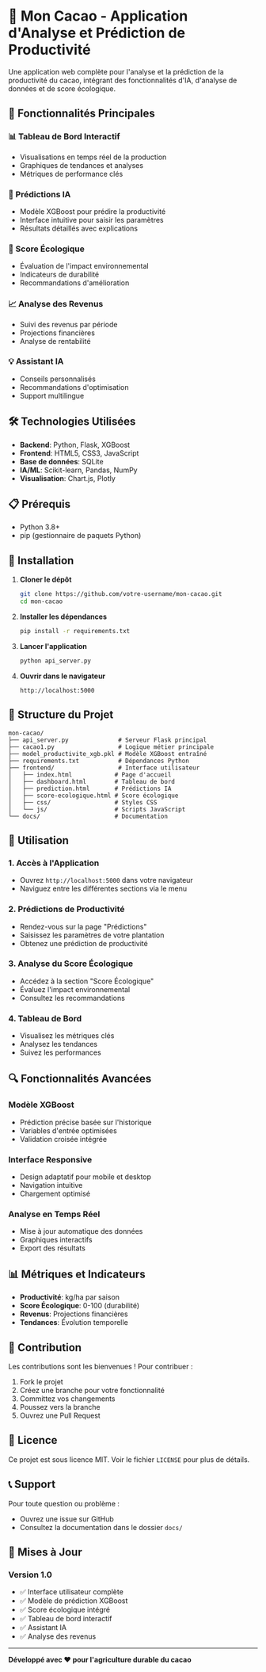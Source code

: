 # 🌱 Mon Cacao - Application d'Analyse et Prédiction de Productivité

Une application web complète pour l'analyse et la prédiction de la productivité du cacao, intégrant des fonctionnalités d'IA, d'analyse de données et de score écologique.

## 🚀 Fonctionnalités Principales

### 📊 Tableau de Bord Interactif
- Visualisations en temps réel de la production
- Graphiques de tendances et analyses
- Métriques de performance clés

### 🤖 Prédictions IA
- Modèle XGBoost pour prédire la productivité
- Interface intuitive pour saisir les paramètres
- Résultats détaillés avec explications

### 🌿 Score Écologique
- Évaluation de l'impact environnemental
- Indicateurs de durabilité
- Recommandations d'amélioration

### 📈 Analyse des Revenus
- Suivi des revenus par période
- Projections financières
- Analyse de rentabilité

### 💡 Assistant IA
- Conseils personnalisés
- Recommandations d'optimisation
- Support multilingue

## 🛠️ Technologies Utilisées

- **Backend**: Python, Flask, XGBoost
- **Frontend**: HTML5, CSS3, JavaScript
- **Base de données**: SQLite
- **IA/ML**: Scikit-learn, Pandas, NumPy
- **Visualisation**: Chart.js, Plotly

## 📋 Prérequis

- Python 3.8+
- pip (gestionnaire de paquets Python)

## 🔧 Installation

1. **Cloner le dépôt**
   ```bash
   git clone https://github.com/votre-username/mon-cacao.git
   cd mon-cacao
   ```

2. **Installer les dépendances**
   ```bash
   pip install -r requirements.txt
   ```

3. **Lancer l'application**
   ```bash
   python api_server.py
   ```

4. **Ouvrir dans le navigateur**
   ```
   http://localhost:5000
   ```

## 📁 Structure du Projet

```
mon-cacao/
├── api_server.py              # Serveur Flask principal
├── cacao1.py                  # Logique métier principale
├── model_productivite_xgb.pkl # Modèle XGBoost entraîné
├── requirements.txt           # Dépendances Python
├── frontend/                  # Interface utilisateur
│   ├── index.html            # Page d'accueil
│   ├── dashboard.html        # Tableau de bord
│   ├── prediction.html       # Prédictions IA
│   ├── score-ecologique.html # Score écologique
│   ├── css/                  # Styles CSS
│   └── js/                   # Scripts JavaScript
└── docs/                     # Documentation
```

## 🎯 Utilisation

### 1. Accès à l'Application
- Ouvrez `http://localhost:5000` dans votre navigateur
- Naviguez entre les différentes sections via le menu

### 2. Prédictions de Productivité
- Rendez-vous sur la page "Prédictions"
- Saisissez les paramètres de votre plantation
- Obtenez une prédiction de productivité

### 3. Analyse du Score Écologique
- Accédez à la section "Score Écologique"
- Évaluez l'impact environnemental
- Consultez les recommandations

### 4. Tableau de Bord
- Visualisez les métriques clés
- Analysez les tendances
- Suivez les performances

## 🔍 Fonctionnalités Avancées

### Modèle XGBoost
- Prédiction précise basée sur l'historique
- Variables d'entrée optimisées
- Validation croisée intégrée

### Interface Responsive
- Design adaptatif pour mobile et desktop
- Navigation intuitive
- Chargement optimisé

### Analyse en Temps Réel
- Mise à jour automatique des données
- Graphiques interactifs
- Export des résultats

## 📊 Métriques et Indicateurs

- **Productivité**: kg/ha par saison
- **Score Écologique**: 0-100 (durabilité)
- **Revenus**: Projections financières
- **Tendances**: Évolution temporelle

## 🤝 Contribution

Les contributions sont les bienvenues ! Pour contribuer :

1. Fork le projet
2. Créez une branche pour votre fonctionnalité
3. Committez vos changements
4. Poussez vers la branche
5. Ouvrez une Pull Request

## 📝 Licence

Ce projet est sous licence MIT. Voir le fichier `LICENSE` pour plus de détails.

## 📞 Support

Pour toute question ou problème :
- Ouvrez une issue sur GitHub
- Consultez la documentation dans le dossier `docs/`

## 🔄 Mises à Jour

### Version 1.0
- ✅ Interface utilisateur complète
- ✅ Modèle de prédiction XGBoost
- ✅ Score écologique intégré
- ✅ Tableau de bord interactif
- ✅ Assistant IA
- ✅ Analyse des revenus

---

**Développé avec ❤️ pour l'agriculture durable du cacao**
